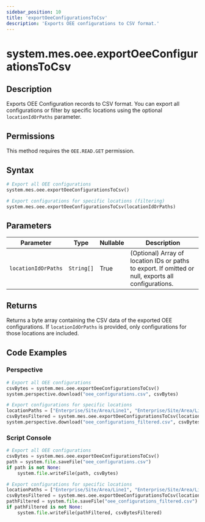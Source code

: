 ```yaml
---
sidebar_position: 10
title: 'exportOeeConfigurationsToCsv'
description: 'Exports OEE configurations to CSV format.'
---
```


# system.mes.oee.exportOeeConfigurationsToCsv

## Description

Exports OEE Configuration records to CSV format. You can export all configurations or filter by specific locations using the optional `locationIdOrPaths` parameter.

## Permissions

This method requires the `OEE.READ.GET` permission.

## Syntax

```python
# Export all OEE configurations
system.mes.oee.exportOeeConfigurationsToCsv()

# Export configurations for specific locations (filtering)
system.mes.oee.exportOeeConfigurationsToCsv(locationIdOrPaths)
```

## Parameters

| Parameter           | Type       | Nullable | Description                                                                                          |
| ------------------- | ---------- | -------- | ---------------------------------------------------------------------------------------------------- |
| `locationIdOrPaths` | `String[]` | True     | (Optional) Array of location IDs or paths to export. If omitted or null, exports all configurations. |

## Returns

Returns a byte array containing the CSV data of the exported OEE configurations. If `locationIdOrPaths` is provided, only configurations for those locations are included.

## Code Examples

### Perspective

```python
# Export all OEE configurations
csvBytes = system.mes.oee.exportOeeConfigurationsToCsv()
system.perspective.download("oee_configurations.csv", csvBytes)

# Export configurations for specific locations
locationPaths = ["Enterprise/Site/Area/Line1", "Enterprise/Site/Area/Line2"]
csvBytesFiltered = system.mes.oee.exportOeeConfigurationsToCsv(locationPaths)
system.perspective.download("oee_configurations_filtered.csv", csvBytesFiltered)
```

### Script Console

```python
# Export all OEE configurations
csvBytes = system.mes.oee.exportOeeConfigurationsToCsv()
path = system.file.saveFile("oee_configurations.csv")
if path is not None:
    system.file.writeFile(path, csvBytes)

# Export configurations for specific locations
locationPaths = ["Enterprise/Site/Area/Line1", "Enterprise/Site/Area/Line2"]
csvBytesFiltered = system.mes.oee.exportOeeConfigurationsToCsv(locationPaths)
pathFiltered = system.file.saveFile("oee_configurations_filtered.csv")
if pathFiltered is not None:
    system.file.writeFile(pathFiltered, csvBytesFiltered)
```
